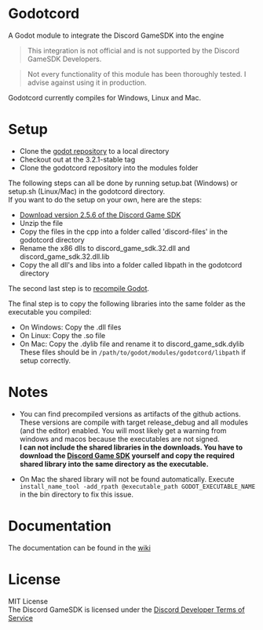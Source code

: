 # Godotcord
A Godot module to integrate the Discord GameSDK into the engine

> This integration is not official and is not supported by the Discord GameSDK Developers.

> Not every functionality of this module has been thoroughly tested. I advise against using it in production.

Godotcord currently compiles for Windows, Linux and Mac.

# Setup

- Clone the [godot repository](https://github.com/godotengine/godot) to a local directory
- Checkout out at the 3.2.1-stable tag
- Clone the godotcord repository into the modules folder
  
The following steps can all be done by running setup.bat (Windows) or setup.sh (Linux/Mac) in the godotcord directory.<br>
If you want to do the setup on your own, here are the steps:
- [Download version 2.5.6 of the Discord Game SDK](https://dl-game-sdk.discordapp.net/2.5.6/discord_game_sdk.zip)
- Unzip the file
- Copy the files in the cpp into a folder called 'discord-files' in the godotcord directory
- Rename the x86 dlls to discord_game_sdk.32.dll and discord_game_sdk.32.dll.lib
- Copy the all dll's and libs into a folder called libpath in the godotcord directory
  
The second last step is to [recompile Godot](https://docs.godotengine.org/en/stable/development/compiling/index.html).

The final step is to copy the following libraries into the same folder as the executable you compiled:
- On Windows: Copy the .dll files
- On Linux: Copy the .so file
- On Mac: Copy the .dylib file and rename it to discord_game_sdk.dylib
These files should be in `/path/to/godot/modules/godotcord/libpath` if setup correctly.

# Notes

- You can find precompiled versions as artifacts of the github actions.
  These versions are compile with target release_debug and all modules (and the editor) enabled.
  You will most likely get a warning from windows and macos because the executables are not signed.<br>
  **I can not include the shared libraries in the downloads. You have to download the [Discord Game SDK](https://dl-game-sdk.discordapp.net/2.5.6/discord_game_sdk.zip) yourself and copy the required shared library into the same directory as the executable.**

- On Mac the shared library will not be found automatically.
  Execute `install_name_tool -add_rpath @executable_path GODOT_EXECUTABLE_NAME` in the bin directory to fix this issue.

# Documentation

The documentation can be found in the [wiki](https://github.com/Drachenfrucht1/godotcord/wiki)

# License
MIT License<br>
The Discord GameSDK is licensed under the [Discord Developer Terms of Service](https://discord.com/developers/docs/legal)

